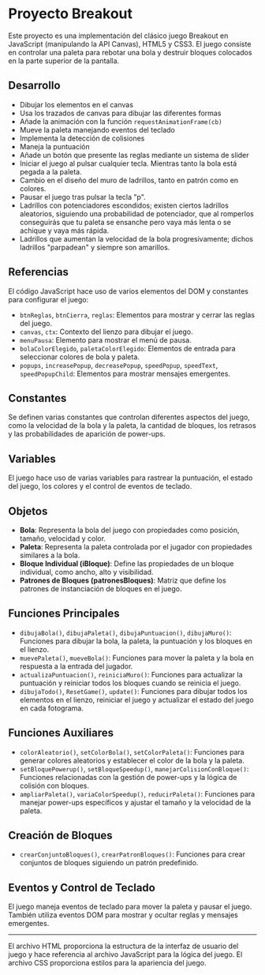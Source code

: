 # Proyecto Breakout

Este proyecto es una implementación del clásico juego Breakout en JavaScript (manipulando la API Canvas), HTML5 y CSS3. El juego consiste en controlar una paleta para rebotar una bola y destruir bloques colocados en la parte superior de la pantalla.


## Desarrollo

- Dibujar los elementos en el canvas
- Usa los trazados de canvas para dibujar las diferentes formas
- Añade la animación con la función `requestAnimationFrame(cb)`
- Mueve la paleta manejando eventos del teclado
- Implementa la detección de colisiones
- Maneja la puntuación
- Añade un botón que presente las reglas mediante un sistema de slider
- Iniciar el juego al pulsar cualquier tecla. Mientras tanto la bola está pegada a la paleta.
- Cambio en el diseño del muro de ladrillos, tanto en patrón como en colores.
- Pausar el juego tras pulsar la tecla "p".
- Ladrillos con potenciadores escondidos; existen ciertos ladrillos aleatorios, siguiendo una probabilidad de potenciador, que al romperlos conseguirás que tu paleta se ensanche pero vaya más lenta o se achique y vaya más rápida.
- Ladrillos que aumentan la velocidad de la bola progresivamente; dichos ladrillos "parpadean" y siempre son amarillos.

## Referencias

El código JavaScript hace uso de varios elementos del DOM y constantes para configurar el juego:

- `btnReglas`, `btnCierra`, `reglas`: Elementos para mostrar y cerrar las reglas del juego.
- `canvas`, `ctx`: Contexto del lienzo para dibujar el juego.
- `menuPausa`: Elemento para mostrar el menú de pausa.
- `bolaColorElegido`, `paletaColorElegido`: Elementos de entrada para seleccionar colores de bola y paleta.
- `popups`, `increasePopup`, `decreasePopup`, `speedPopup`, `speedText`, `speedPopupChild`: Elementos para mostrar mensajes emergentes.

## Constantes

Se definen varias constantes que controlan diferentes aspectos del juego, como la velocidad de la bola y la paleta, la cantidad de bloques, los retrasos y las probabilidades de aparición de power-ups.

## Variables

El juego hace uso de varias variables para rastrear la puntuación, el estado del juego, los colores y el control de eventos de teclado.

## Objetos

- **Bola**: Representa la bola del juego con propiedades como posición, tamaño, velocidad y color.
- **Paleta**: Representa la paleta controlada por el jugador con propiedades similares a la bola.
- **Bloque Individual (iBloque)**: Define las propiedades de un bloque individual, como ancho, alto y visibilidad.
- **Patrones de Bloques (patronesBloques)**: Matriz que define los patrones de instanciación de bloques en el juego.

## Funciones Principales

- `dibujaBola()`, `dibujaPaleta()`, `dibujaPuntuacion()`, `dibujaMuro()`: Funciones para dibujar la bola, la paleta, la puntuación y los bloques en el lienzo.
- `muevePaleta()`, `mueveBola()`: Funciones para mover la paleta y la bola en respuesta a la entrada del jugador.
- `actualizaPuntuacion()`, `reiniciaMuro()`: Funciones para actualizar la puntuación y reiniciar todos los bloques cuando se reinicia el juego.
- `dibujaTodo()`, `ResetGame()`, `update()`: Funciones para dibujar todos los elementos en el lienzo, reiniciar el juego y actualizar el estado del juego en cada fotograma.

## Funciones Auxiliares

- `colorAleatorio()`, `setColorBola()`, `setColorPaleta()`: Funciones para generar colores aleatorios y establecer el color de la bola y la paleta.
- `setBloquePowerup()`, `setBloqueSpeedup()`, `manejarColisionConBloque()`: Funciones relacionadas con la gestión de power-ups y la lógica de colisión con bloques.
- `ampliarPaleta()`, `variaColorSpeedup()`, `reducirPaleta()`: Funciones para manejar power-ups específicos y ajustar el tamaño y la velocidad de la paleta.

## Creación de Bloques

- `crearConjuntoBloques()`, `crearPatronBloques()`: Funciones para crear conjuntos de bloques siguiendo un patrón predefinido.

## Eventos y Control de Teclado

El juego maneja eventos de teclado para mover la paleta y pausar el juego. También utiliza eventos DOM para mostrar y ocultar reglas y mensajes emergentes.

---

El archivo HTML proporciona la estructura de la interfaz de usuario del juego y hace referencia al archivo JavaScript para la lógica del juego. El archivo CSS proporciona estilos para la apariencia del juego.

